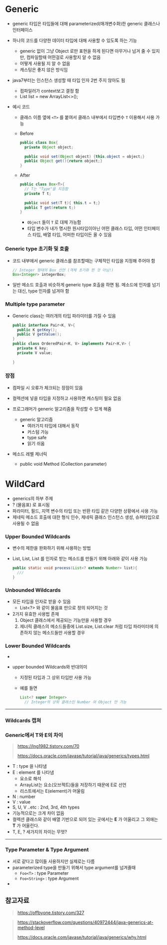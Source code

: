 # Generic

- generic 타입은 타입들에 대해 parameterized(매개변수화)한 generic 클래스나 인터페이스
- 하나의 코드를 다양한 데이터 타입에 대해 사용할 수 있도록 하는 기능
  - generic 없이 그냥 Object 로만 표현을 하게 된다면 아무거나 넘겨 줄 수 있지만, 컴파일할때 어떤걸로 사용할지 알 수 없음
  - 어떻게 사용될 지 알 수 없음
  - 캐스팅은 좋지 않은 방식임
- java7부터는 인스턴스 생성할 때 타입 인자 2번 주지 않아도 됨
  - 컴파일러가 context보고 결정 함
  - List<Integer> list = new ArrayList<>();

- 예시 코드

  - 클래스 이름 옆에 `<T>` 를 붙여서 클래스 내부에서 타입변수 `T` 이용해서 사용 가능

  - Before

    ```java
    public class Box{
      private Object object;
      
      public void set(Object object) {this.object = object;}
      public Object get(){return object;}
    }
    ```

  - After

    ```java
    public class Box<T>{
      // T는 "Type"을 지칭함
      private T t;
      
      public void set(T t){ this.t = t;}
      public T get(return t;)
    }
    ```

    - `Object` 들이 `T` 로 대체 가능함
    - 타입 변수가 내가 명시한 원시타입이아닌 어떤 클래스 타입, 어떤 인터페이스 타입, 배열 타입, 어떠한 타입이든 올 수 있음



### Generic type 초기화 및 호출

- 코드 내부에서 generic 클래스를 참조할때는 구체적인 타입을 지정해 주어야 함

  ```java
  // Integer 형태의 Box 선언 (객체 초기화 한 것 아님!)
  Box<Integer> integerBox;
  ```

- 일반 메소드 호출과 비슷하게 generic type 호출을 하면 됨. 메소드에 인자를 넘기는 대신, type 인자를 넘겨야 함

   

### Multiple type parameter

- Generic class는 여러개의 타입 파라미터를 가질 수 있음

  ```java
  public interface Pair<K, V>{
    public K getKey();
    public V getValue();
  }
  public class OrderedPair<K, V> implements Pair<K,V> {
    private K key;
    private V value;
    
  }
  ```

  



### 장점

- 컴파일 시 오류가 체크되는 장점이 있음
- 컬렉션에 넣을 타입을 지정하고 사용하면 캐스팅이 필요 없음
- 프로그래머가 generic 알고리즘을 작성할 수 있게 해줌
  - generic 알고리즘 
    - 여러가지 타입에 대해서 동작
    - 커스텀 가능
    - type safe
    - 읽기 쉬움



- 메소드 레벨 제너릭
  - public <T extends Number> void Method (Collection <T> parameter)



# WildCard

- generics의 하부 주제
- ? (물음표) 로 표시됨
- 파라미터, 필드, 지역 변수의 타입 또는 반환 타입 같은 다양한 상황에서 사용 가능
- 제네릭 메소드 호출에 대한 형식 인수, 제네릭 클래스 인스턴스 생성, 슈퍼타입으로 사용될 수 없음

### Upper Bounded Wildcards

- 변수의 제한을 완화하기 위해 사용하는 방법

- List<Integer>, List<Double>, List<Number> 를 인자로 받는 메소드를 만들기 위해 아래와 같이 사용 가능

  ```java
  public static void process(List<? extends Number> list){
    ///
  }
  ```

### Unbounded Wildcards

- 모든 타입을 인자로 받을 수 있음
  - List<?> 와 같이 물음표 만으로 정의 되어지는 것
- 2가지 유효한 사용법 존재
  1. Object 클래스에서 제공되는 기능만을 사용할 경우
  2. 제너릭 클래스의 메소드들중에 List.size, List.clear 처럼 타입 파라미터에 의존하지 않는 메소드들만 사용할 경우

### Lower Bounded Wildcards

- <? super A>

- upper bounded Wildcards와 반대의미

  - 지정된 타입과 그 상위 타입만 사용 가능

  - 예를 들면

    ```java
    List<? super Integer>
      // Integer의 상위 클래스인 Number 와 Object 만 가능
    ```


---

### Wildcards 캡쳐





### Generic에서 T와 E의 차이

> https://lng1982.tistory.com/70
>
> https://docs.oracle.com/javase/tutorial/java/generics/types.html

- T : type 을 나타냄
- E : element 를 나타냄
  - 요소로 해석
  - ArrayList는 요소(오브젝트)들을 저장하기 때문에 E로 선언
  - 리스트에서는 E(element)가 어울림
- N : number
- V : value
- S, U, V ..etc : 2nd, 3rd, 4th types
- 기능적으로는 크게 차이 없음
- 컬렉션 클래스와 같이 배열 기반으로 되어 있는 곳에서는 **E** 가 어울리고 그 외에는 **T** 가 어울린다.
- T, E, ? 세가지의 차이는 무엇?





---

### Type Parameter & Type Argument

- 서로 같다고 많이들 사용하지만 실제로는 다름
- parameterized type을 만들기 위해서 type argument를 넘겨줄때
  - `Foo<T>` : type Parameter
  - `Foo<String>` : type Argument
- 





## 참고자료

> https://offbyone.tistory.com/327

> https://stackoverflow.com/questions/40972444/java-generics-at-method-level
>
> https://docs.oracle.com/javase/tutorial/java/generics/why.html

